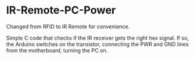 # IR-Remote-PC-Power
Changed from RFID to IR Remote for convenience.

Simple C code that checks if the IR receiver gets the right hex signal. If so, the Arduino switches on the transistor, connecting the PWR and GND lines from the motherboard, turning the PC on.
